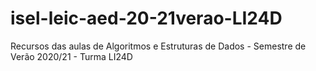 # isel-leic-aed-20-21verao-LI24D
Recursos das aulas de Algoritmos e Estruturas de Dados - Semestre de Verão 2020/21 - Turma LI24D
